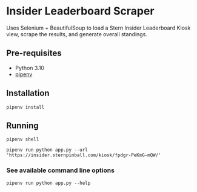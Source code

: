 # Insider Leaderboard Scraper
Uses Selenium + BeautifulSoup to load a Stern Insider Leaderboard Kiosk view, scrape the results, and generate overall standings.

## Pre-requisites
- Python 3.10
- [pipenv](https://pipenv.pypa.io/en/latest/)

## Installation
`pipenv install`

## Running
`pipenv shell`

`pipenv run python app.py --url 'https://insider.sternpinball.com/kiosk/fpdgr-PeKmG-mQW/'`

### See available command line options
`pipenv run python app.py --help`